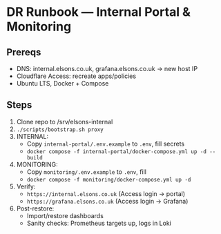 # DR Runbook — Internal Portal & Monitoring

## Prereqs
- DNS: internal.elsons.co.uk, grafana.elsons.co.uk → new host IP
- Cloudflare Access: recreate apps/policies
- Ubuntu LTS, Docker + Compose

## Steps
1) Clone repo to /srv/elsons-internal
2) `./scripts/bootstrap.sh proxy`
3) INTERNAL:
   - Copy `internal-portal/.env.example` to `.env`, fill secrets
   - `docker compose -f internal-portal/docker-compose.yml up -d --build`
4) MONITORING:
   - Copy `monitoring/.env.example` to `.env`, fill
   - `docker compose -f monitoring/docker-compose.yml up -d`
5) Verify:
   - `https://internal.elsons.co.uk` (Access login → portal)
   - `https://grafana.elsons.co.uk` (Access login → Grafana)
6) Post-restore:
   - Import/restore dashboards
   - Sanity checks: Prometheus targets up, logs in Loki
